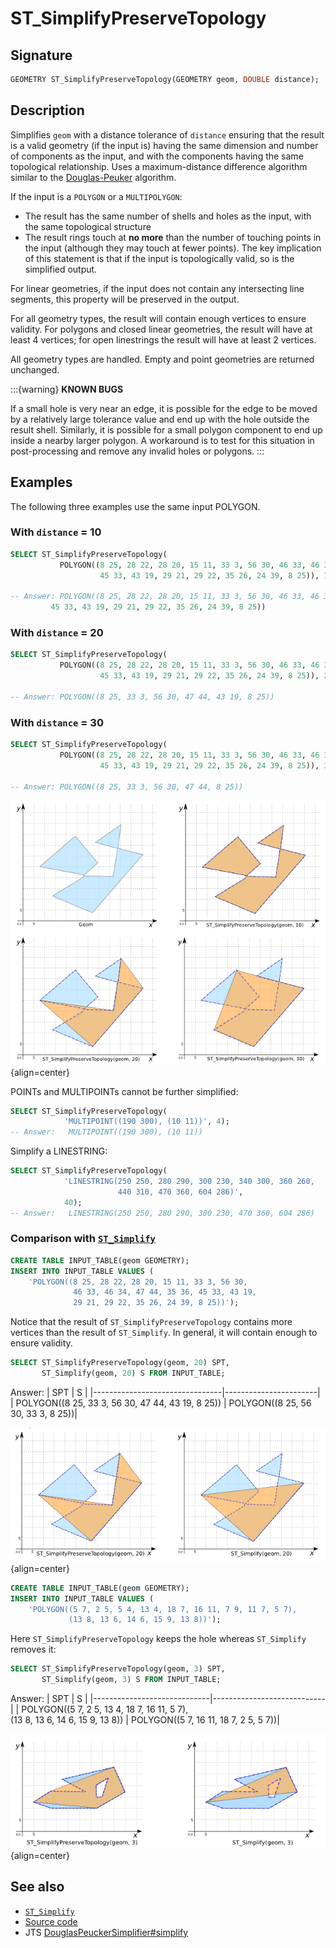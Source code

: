 # ST_SimplifyPreserveTopology

## Signature

```sql
GEOMETRY ST_SimplifyPreserveTopology(GEOMETRY geom, DOUBLE distance);
```

## Description

Simplifies `geom` with a distance tolerance of `distance` ensuring that the result is a valid geometry (if the input is) having the same dimension and number of components as the input, and with the components having the same topological relationship.
Uses a maximum-distance difference algorithm similar to the [Douglas-Peuker](http://en.wikipedia.org/wiki/Ramer%E2%80%93Douglas%E2%80%93Peucker_algorithm) algorithm.

If the input is a `POLYGON` or a `MULTIPOLYGON`:

* The result has the same number of shells and holes as the input,
  with the same topological structure
* The result rings touch at **no more** than the number of touching
  points in the input (although they may touch at fewer points).
  The key implication of this statement is that if the input is
  topologically valid, so is the simplified output.

For linear geometries, if the input does not contain any
intersecting line segments, this property will be preserved in the
output.

For all geometry types, the result will contain enough vertices to
ensure validity.  For polygons and closed linear geometries, the
result will have at least 4 vertices; for open linestrings the
result will have at least 2 vertices.

All geometry types are handled. Empty and point geometries are returned unchanged.

:::{warning}
**KNOWN BUGS**

If a small hole is very near an edge, it is possible for the edge to be moved by a relatively large tolerance value and end
up with the hole outside the result shell. Similarly, it is possible for a small polygon component to end up inside a nearby
larger polygon. A workaround is to test for this situation in post-processing and remove any invalid holes or polygons.
:::

## Examples

The following three examples use the same input POLYGON.

### With `distance` = 10

```sql
SELECT ST_SimplifyPreserveTopology(
           POLYGON((8 25, 28 22, 28 20, 15 11, 33 3, 56 30, 46 33, 46 34, 47 44, 35 36, 
                    45 33, 43 19, 29 21, 29 22, 35 26, 24 39, 8 25)), 10);

-- Answer: POLYGON((8 25, 28 22, 28 20, 15 11, 33 3, 56 30, 46 33, 46 34, 47 44, 35 36, 
         45 33, 43 19, 29 21, 29 22, 35 26, 24 39, 8 25))
```
### With `distance` = 20

```sql
SELECT ST_SimplifyPreserveTopology(
           POLYGON((8 25, 28 22, 28 20, 15 11, 33 3, 56 30, 46 33, 46 34, 47 44, 35 36, 
                    45 33, 43 19, 29 21, 29 22, 35 26, 24 39, 8 25)), 20);

-- Answer: POLYGON((8 25, 33 3, 56 30, 47 44, 43 19, 8 25))
```

### With `distance` = 30

```sql
SELECT ST_SimplifyPreserveTopology(
           POLYGON((8 25, 28 22, 28 20, 15 11, 33 3, 56 30, 46 33, 46 34, 47 44, 35 36, 
                    45 33, 43 19, 29 21, 29 22, 35 26, 24 39, 8 25)), 30);

-- Answer: POLYGON((8 25, 33 3, 56 30, 47 44, 8 25))
```

![](./ST_SimplifyPreserveTopology.png){align=center}

POINTs and MULTIPOINTs cannot be further simplified:
```sql
SELECT ST_SimplifyPreserveTopology(
            'MULTIPOINT((190 300), (10 11))', 4);
-- Answer:   MULTIPOINT((190 300), (10 11))
```

Simplify a LINESTRING:
```sql
SELECT ST_SimplifyPreserveTopology(
            'LINESTRING(250 250, 280 290, 300 230, 340 300, 360 260,
                        440 310, 470 360, 604 286)',
            40);
-- Answer:   LINESTRING(250 250, 280 290, 300 230, 470 360, 604 286)
```

### Comparison with [`ST_Simplify`](../ST_Simplify)

```sql
CREATE TABLE INPUT_TABLE(geom GEOMETRY);
INSERT INTO INPUT_TABLE VALUES (
    'POLYGON((8 25, 28 22, 28 20, 15 11, 33 3, 56 30,
              46 33, 46 34, 47 44, 35 36, 45 33, 43 19,
              29 21, 29 22, 35 26, 24 39, 8 25))');
```

Notice that the result of `ST_SimplifyPreserveTopology` contains more vertices than the result of `ST_Simplify`. In general, it will contain enough to ensure validity.

```sql
SELECT ST_SimplifyPreserveTopology(geom, 20) SPT,
       ST_Simplify(geom, 20) S FROM INPUT_TABLE;
```

Answer:
|               SPT              |            S          |
|--------------------------------|-----------------------|
| POLYGON((8 25, 33 3, 56 30, 47 44, 43 19, 8 25))   | POLYGON((8 25, 56 30, 33 3, 8 25))|

![](./ST_SimplifyPreserveTopology_compare_1.png){align=center}

```sql
CREATE TABLE INPUT_TABLE(geom GEOMETRY);
INSERT INTO INPUT_TABLE VALUES (
    'POLYGON((5 7, 2 5, 5 4, 13 4, 18 7, 16 11, 7 9, 11 7, 5 7),
             (13 8, 13 6, 14 6, 15 9, 13 8))');
```

Here `ST_SimplifyPreserveTopology` keeps the hole whereas `ST_Simplify` removes it:

```sql
SELECT ST_SimplifyPreserveTopology(geom, 3) SPT,
       ST_Simplify(geom, 3) S FROM INPUT_TABLE;
```

Answer:
|              SPT            |              S             |
|-----------------------------|----------------------------|
| POLYGON((5 7, 2 5, 13 4, 18 7, 16 11, 5 7),<br> (13 8, 13 6, 14 6, 15 9, 13 8)) | POLYGON((5 7, 16 11, 18 7, 2 5, 5 7))|

![](./ST_SimplifyPreserveTopology_compare_2.png){align=center}

## See also

* [`ST_Simplify`](../ST_Simplify)
* <a href="https://github.com/orbisgis/h2gis/blob/master/h2gis-functions/src/main/java/org/h2gis/functions/spatial/generalize/ST_SimplifyPreserveTopology.java" target="_blank">Source code</a>
* JTS [DouglasPeuckerSimplifier#simplify](http://tsusiatsoftware.net/jts/javadoc/com/vividsolutions/jts/simplify/DouglasPeuckerSimplifier.html#simplify)
